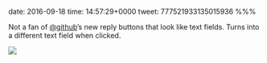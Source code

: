 date: 2016-09-18
time: 14:57:29+0000
tweet: 777521933135015936
%%%

Not a fan of [@github](https://twitter.com/github)’s new reply buttons that look like text fields. Turns into a different text field when clicked.

![](CspQE9LXgAEqRpC.jpg)
